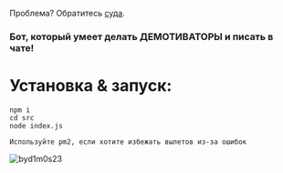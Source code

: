 Проблема? Обратитесь [суда](https://github.com/swdmeow/rozhok/issues/new).

### Бот, который умеет делать ДЕМОТИВАТОРЫ и писать в чате!

# Установка & запуск:
```
npm i
cd src 
node index.js

Используйте pm2, если хотите избежать вылетов из-за ошибок
```
![byd1m0s23](https://github.com/swdmeow/rozhok/blob/main/temp/github_prev.png?raw=true)
